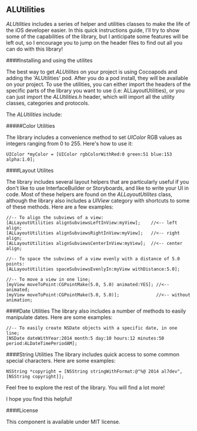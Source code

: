 ## ALUtilities

*ALUtilities* includes a series of helper and utilities classes to make the life of the iOS developer easier. In this quick instructions guide, I'll try to show some of the capabilities of the library, but I anticipate some features will be left out, so I encourage you to jump on the header files to find out all you can do with this library!

####Installing and using the utilites

The best way to get *ALUtilites* on your project is using Cocoapods and adding the 'ALUtilities' pod. After you do a pod install, they will be available on your project. To use the utilities, you can either import the headers of the specific parts of the library you want to use (i.e: ALLayoutUtilities), or you can just import the *ALUtilities.h* header, which will import all the utility classes, categories and protocols.

The *ALUtilities* include: 

#####Color Utilities

The library includes a convenience method to set *UIColor* RGB values as integers ranging from 0 to 255. Here's how to use it:

```objc
UIColor *myColor = [UIColor rgbColorWithRed:0 green:51 blue:153 alpha:1.0];
```

####Layout Utilites

The library includes several layout helpers that are particularly useful if you don't like to use InterfaceBuilder or Storyboards, and like to write your UI in code. Most of these helpers are found on the *ALLayoutUtilites* class, although the library also includes a *UIView* category with shortcuts to some of these methods. Here are a few examples:

```objc
//-- To align the subviews of a view:
[ALLayoutUtilities alignSubviewsLeftInView:myView];    //<-- left align;
[ALLayoutUtilities alignSubviewsRightInView:myView];   //<-- right align;
[ALLayoutUtilities alignSubviewsCenterInView:myView];  //<-- center align;

//-- To space the subviews of a view evenly with a distance of 5.0 points:
[ALLayoutUtilities spaceSubviewsEvenlyIn:myView withDistance:5.0];

//-- To move a view in one line;
[myView moveToPoint:CGPointMake(5.0, 5.0) animated:YES]; //<-- animated;
[myView moveToPoint:CGPointMake(5.0, 5.0)];              //<-- without animation;
```
####Date Utilities
The library also includes a number of methods to easily manipulate dates. Here are some examples:
```objc
//-- To easily create NSDate objects with a specific date, in one line;
[NSDate dateWithYear:2014 month:5 day:10 hours:12 minutes:50 period:ALDateTimePeriodAM];
```
####String Utilities
The library includes quick access to some common special characters. Here are some examples:
```objc
NSString *copyright = [NSString stringWithFormat:@"%@ 2014 al7dev", [NSString copyright]];
```

Feel free to explore the rest of the library. You will find a lot more!

I hope you find this helpful!

####License

This component is available under MIT license.